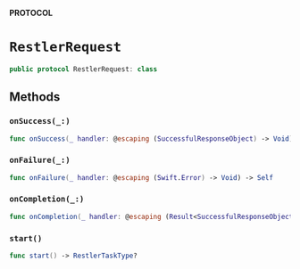 **PROTOCOL**

# `RestlerRequest`

```swift
public protocol RestlerRequest: class
```

## Methods
### `onSuccess(_:)`

```swift
func onSuccess(_ handler: @escaping (SuccessfulResponseObject) -> Void) -> Self
```

### `onFailure(_:)`

```swift
func onFailure(_ handler: @escaping (Swift.Error) -> Void) -> Self
```

### `onCompletion(_:)`

```swift
func onCompletion(_ handler: @escaping (Result<SuccessfulResponseObject, Error>) -> Void) -> Self
```

### `start()`

```swift
func start() -> RestlerTaskType?
```
